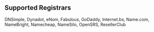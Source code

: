 Supported Registrars
----------------------
DNSimple, Dynadot, eNom, Fabulous, GoDaddy, Internet.bs, Name.com, NameBright, Namecheap, NameSilo, OpenSRS, ResellerClub


